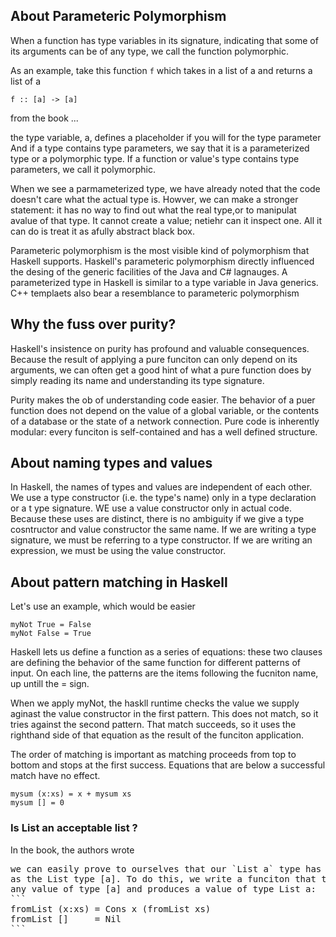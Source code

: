 
## About Parameteric Polymorphism

When a function has type variables in its signature, indicating that some of its arguments
can be of any type, we call the function polymorphic.

As an example, take this function `f` which takes in a list of a and returns a list of a
```
f :: [a] -> [a] 
```
from the book ... 

the type variable, a, defines a placeholder if you will for the type parameter
And if a type contains type parameters, we say that it is a parameterized type or a polymorphic
type. If a function or value's type contains type parameters, we call it polymorphic.

When we see a parmameterized type, we have already noted that the code
doesn't care what the actual type is. Howver, we can make a stronger statement:
it has no way to find out what the real type,or to manipulat avalue of that type. It cannot
create a value; netiehr can it inspect one. All it can do is treat it as afully abstract black box.

Parameteric polymorphism is the most visible kind of polymorphism that Haskell 
supports. Haskell's parameteric polymorphism directly influenced the desing
of the generic facilities of the Java and C# lagnauges. A parameterized type
in Haskell is similar to a type variable in Java generics. C++ templaets 
also bear a resemblance to parameteric polymorphism

## Why the fuss over purity?

Haskell's insistence on purity has profound and valuable consequences. Because the result of
applying a pure funciton can only depend on its arguments, we 
can often get a good hint of what a pure function does by simply reading 
its name and understanding its type signature. 

Purity makes the ob of understanding code easier. The behavior of a puer function
does not depend on the value of a global variable, or the contents of a database
or the state of a network connection. Pure code is inherently modular: 
every funciton is self-contained and has a well defined structure.

## About naming types and values

In Haskell, the names of types and values are independent of each other. We
use a type constructor (i.e. the type's name) only in a type declaration or a t
ype signature. WE use a value constructor only in actual code. Because these uses
are distinct, there is no ambiguity if we give a type cosntructor and value constructor
the same name. If we are writing a type signature, we must be referring to a type constructor.
If we are writing an expression, we must be using the value constructor.

## About pattern matching in Haskell

Let's use an example, which would be easier 
```
myNot True = False
myNot False = True
```
Haskell lets us define a function as a series of equations: these two clauses
are defining the behavior of the same function for different patterns of input.
On each line, the patterns are the items following the fucniton name, up untill the = sign.

When we apply myNot, the haskll runtime checks the value we supply aginast the value
constructor in the first pattern. This does not match, so it tries against the second pattern.
That match succeeds, so it uses the righthand side of that equation as the result of the funciton
application.

The order of matching is important as matching proceeds from top to bottom and stops
at the first success. Equations that are below a successful match have no effect.

```
mysum (x:xs) = x + mysum xs
mysum [] = 0
```

### Is List an acceptable list ?

In the book, the authors wrote 
<pre>
we can easily prove to ourselves that our `List a` type has the same shape 
as the List type [a]. To do this, we write a funciton that takes
any value of type [a] and produces a value of type List a:
```
fromList (x:xs) = Cons x (fromList xs)
fromList []     = Nil
```

